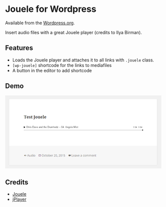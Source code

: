 # Jouele for Wordpress

Available from the [Wordpress.org](http://wordpress.org/plugins/wp-jouele).

Insert audio files with a great Jouele player (credits to Ilya Birman).

## Features
- Loads the Jouele player and attaches it to all links with `.jouele` class.
- `[wp-jouele]` shortcode for the links to mediafiles
- A button in the editor to add shortcode

## Demo
![Demo of the Jouele in Wordpress](screenshot-1.png)


## Credits
- [Jouele](https://github.com/ilyabirman/Jouele)
- [jPlayer](http://jplayer.org/)